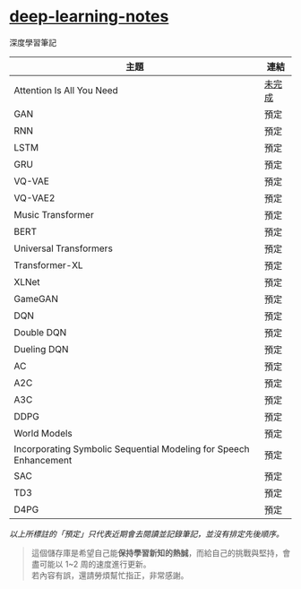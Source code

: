 # [deep-learning-notes](https://toonnyy8.github.io/deep-learning-notes/)
深度學習筆記

| 主題 | 連結 |
| ---- | ----|
| Attention Is All You Need | [未完成](./attention-is-all-you-need/) |
| GAN | 預定 |
| RNN | 預定 |
| LSTM | 預定 |
| GRU | 預定 |
| VQ-VAE | 預定 |
| VQ-VAE2 | 預定 |
| Music Transformer | 預定 |
| BERT | 預定 |
| Universal Transformers | 預定 |
| Transformer-XL | 預定 |
| XLNet | 預定 |
| GameGAN | 預定 |
| DQN | 預定 |
| Double DQN | 預定 |
| Dueling DQN | 預定 |
| AC | 預定 |
| A2C | 預定 |
| A3C | 預定 |
| DDPG | 預定 |
| World Models | 預定 |
| Incorporating Symbolic Sequential Modeling for Speech Enhancement | 預定 |
| SAC | 預定 |
| TD3 | 預定 |
| D4PG | 預定 |

*以上所標註的「預定」只代表近期會去閱讀並記錄筆記，並沒有排定先後順序。*  

> 這個儲存庫是希望自己能**保持學習新知的熱誠**，而給自己的挑戰與堅持，會盡可能以 1~2 周的速度進行更新。  
> 若內容有誤，還請勞煩幫忙指正，非常感謝。
